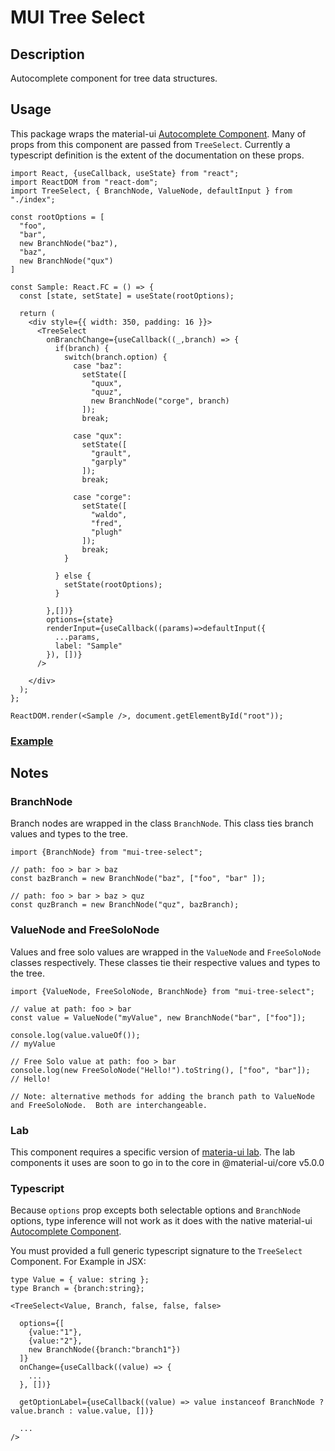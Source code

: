 # MUI Tree Select

## Description

Autocomplete component for tree data structures.

## Usage

This package wraps the material-ui [Autocomplete Component](https://material-ui.com/components/autocomplete/). Many of props from this component are passed from `TreeSelect`. Currently a typescript definition is the extent of the documentation on these props.

```
import React, {useCallback, useState} from "react";
import ReactDOM from "react-dom";
import TreeSelect, { BranchNode, ValueNode, defaultInput } from "./index";

const rootOptions = [
  "foo",
  "bar",
  new BranchNode("baz"),
  "baz",
  new BranchNode("qux")
]

const Sample: React.FC = () => {
  const [state, setState] = useState(rootOptions);

  return (
    <div style={{ width: 350, padding: 16 }}>
      <TreeSelect
        onBranchChange={useCallback((_,branch) => {
          if(branch) {
            switch(branch.option) {
              case "baz":
                setState([
                  "quux",
                  "quuz",
                  new BranchNode("corge", branch)
                ]);
                break;

              case "qux":
                setState([
                  "grault",
                  "garply"
                ]);
                break;

              case "corge":
                setState([
                  "waldo",
                  "fred",
                  "plugh"
                ]);
                break;
            }

          } else {
            setState(rootOptions);
          }

        },[])}
        options={state}
        renderInput={useCallback((params)=>defaultInput({
          ...params,
          label: "Sample"
        }), [])}
      />

    </div>
  );
};

ReactDOM.render(<Sample />, document.getElementById("root"));

```

### [Example](https://codesandbox.io/s/lucid-chaplygin-smyzk)

## Notes

### BranchNode

Branch nodes are wrapped in the class `BranchNode`. This class ties branch values and types to the tree.

```
import {BranchNode} from "mui-tree-select";

// path: foo > bar > baz
const bazBranch = new BranchNode("baz", ["foo", "bar" ]);

// path: foo > bar > baz > quz
const quzBranch = new BranchNode("quz", bazBranch);

```

### ValueNode and FreeSoloNode

Values and free solo values are wrapped in the `ValueNode` and `FreeSoloNode` classes respectively. These classes tie their respective values and types to the tree.

```
import {ValueNode, FreeSoloNode, BranchNode} from "mui-tree-select";

// value at path: foo > bar
const value = ValueNode("myValue", new BranchNode("bar", ["foo"]);

console.log(value.valueOf());
// myValue

// Free Solo value at path: foo > bar
console.log(new FreeSoloNode("Hello!").toString(), ["foo", "bar"]);
// Hello!

// Note: alternative methods for adding the branch path to ValueNode and FreeSoloNode.  Both are interchangeable.
```

### Lab

This component requires a specific version of [materia-ui lab](https://material-ui.com/components/about-the-lab/#about-the-lab). The lab components it uses are soon to go in to the core in @material-ui/core v5.0.0

### Typescript

Because `options` prop excepts both selectable options and `BranchNode` options, type inference will not work as it does with the native material-ui [Autocomplete Component](https://material-ui.com/components/autocomplete/).

You must provided a full generic typescript signature to the `TreeSelect` Component. For Example in JSX:

```
type Value = { value: string };
type Branch = {branch:string};

<TreeSelect<Value, Branch, false, false, false>

  options={[
    {value:"1"},
    {value:"2"},
    new BranchNode({branch:"branch1"})
  ]}
  onChange={useCallback((value) => {
    ...
  }, [])}

  getOptionLabel={useCallback((value) => value instanceof BranchNode ? value.branch : value.value, [])}

  ...
/>
```
